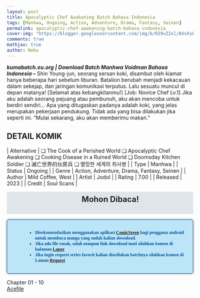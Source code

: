 ```yaml
---
layout: post
title: Apocalyptic Chef Awakening Batch Bahasa Indonesia 
tags: [Manhwa, Ongoing, Action, Adventure, Drama, Fantasy, Seinen]
permalink: apocalyptic-chef-awakening-batch-bahasa-indonesia
cover-img: "https://blogger.googleusercontent.com/img/b/R29vZ2xl/AVvXsEjOaL71-5AXe6SRK-1mxLGQSAT6u7CiS9Pd1qRdaN50QcW9jXDXW0pvZMT363z0QksiF75MBCLwWwLQTTzLHBL3Lav0U08uTkGe4yDHq_avgVoeTubZXtYIDRt2MR201j44A5cVYgjM9D2v4jElZFMJkSkMIbnq99ia7YsEqysI7w2nKbQDVzgEEIB67T-V/s608/Apocalyptic-Chef-Awakening-VOLUME-001-HEADER.jpg"
comments: true
mathjax: true
author: Neko
---
```




**<em>kumabatch.eu.org | Download Batch Manhwa Voidman Bahasa Indonesia –</em>** Shin Young-jun, seorang sersan koki, disambut oleh kiamat hanya beberapa hari sebelum liburan. Batalion berubah menjadi kekacauan dalam sekejap, dan jaringan komunikasi terputus. Lalu sesuatu muncul di depan matanya! [Selamat atas kebangkitanmu!] [Job: Novice Chef Lv.1] Jika aku adalah seorang pejuang atau pembunuh, aku akan mencoba untuk berdiri sendiri… Apa yang ditugaskan padanya adalah koki, yang jelas merupakan pekerjaan pendukung. Tidak ada yang bisa dilakukan jika seperti ini. “Mulai sekarang, aku akan memberimu makan.”

## DETAIL KOMIK

| Alternative | ❑ The Cook of a Perished World  ❑ Apocalyptic Chef Awakening  ❑ Cooking Disease in a Ruined World  ❑ Doomsday Kitchen Soldier  ❑ 滅亡世界的伙房兵  ❑ 멸망한 세계의 취사병 |
| Type | Manhwa |
| Status | Ongoing |
| Genre | Action, Adventure, Drama, Fantasy, Seinen |
| Author | Mild Coffee, West |
| Artist | Jodol |
| Rating | 7.00 |
| Released | 2023 |
| Credit  | Soul Scans |

<h2 style="background-attachment: initial; background-clip: initial; background-color: #e0e5eb; background-origin: initial; background-position: 12px 1px; background-repeat: no-repeat; background-size: initial; color: #222222; line-height: 22px; margin: 5px 0px; min-height: 38px; padding: 10px 12px 12px 68px; text-align: center;"> 
Mohon Dibaca!</h2>

<div style="-moz-border-radius: 15px; -moz-box-shadow: 0 0 5px #888; -webkit-border-radius: 15px; -webkit-box-shadow: 0 0 5px #888; background-attachment: initial; background-clip: initial; background-color: #bde5f8; background-origin: initial; background-position: 10px 50%; background-repeat: no-repeat; background-size: initial; background: #bde5f8 url(&quot;https://sites.google.com/site/problogiz/my-icon/info.png&quot;) no-repeat 10px center; border-radius: 5px; border: 1px solid; box-shadow: rgb(136, 136, 136) 0px 0px 5px; color: #00529b; font: bold 12px verdana; margin: 15px 0px; padding: 15px 20px 15px 55px; "> 
<ul>
  <li>Direkomendasikan menggunakan aplikasi <a href="https://play.google.com/store/apps/details?id=com.viewer.comicscreen">ComicSreen</a> bagi pengguna android untuk membaca manga yang sudah kalian download.</li>
  <li>Jika ada file rusak, salah ataupun link download mati silahkan komen di halaman <a href="https://kumabatch.github.io/lapor/">Lapor</a></li>
  <li>Jika ingin request series favorit kalian disediakan batchnya silahkan komen di Laman <a href="https://kumabatch.github.io/request/">Request</a></li>
</ul>
</div>

Chapter 01 - 10<br>
<a href="http://ouo.io/qs/OzRuKBTK?s=https://acefile.co/f/106539968/kumabatch-apocalyptic-chef-awakening-chapter-01-10-pdf">Acefile</a>
